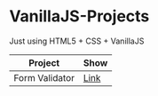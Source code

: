 # VanillaJS-Projects
Just using HTML5 + CSS + VanillaJS

| Project | Show |
| ------ | ------ |
| Form Validator | [Link](https://dorogono.github.io/formValidaor/) |
